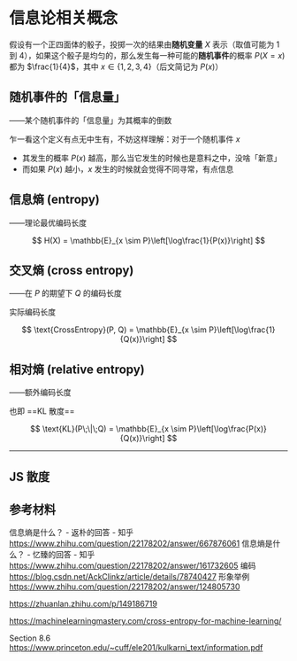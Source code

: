 # 信息论相关概念

<link rel="stylesheet" href="/notes/katex.min.css">

假设有一个正四面体的骰子，投掷一次的结果由**随机变量** $X$ 表示（取值可能为 1 到 4），如果这个骰子是均匀的，那么发生每一种可能的**随机事件**的概率 $P(X=x)$ 都为 $\frac{1}{4}$，其中 $x \in \{1,2,3,4\}$（后文简记为 $P(x)$）

## 随机事件的「信息量」

<span class="cn-font" lang="zh-CN">——</span>某个随机事件的「信息量」为其概率的倒数

乍一看这个定义有点无中生有，不妨这样理解：对于一个随机事件 $x$
- 其发生的概率 $P(x)$ 越高，那么当它发生的时候也是意料之中，没啥「新意」
- 而如果 $P(x)$ 越小，$x$ 发生的时候就会觉得不同寻常，有点信息

## 信息熵 (entropy)

<span class="cn-font" lang="zh-CN">——</span>理论最优编码长度

$$
H(X) = \mathbb{E}_{x \sim P}\left[\log\frac{1}{P(x)}\right]
$$

## 交叉熵 (cross entropy)

<span class="cn-font" lang="zh-CN">——</span>在 $P$ 的期望下 $Q$ 的编码长度

实际编码长度

$$
\text{CrossEntropy}(P, Q) = \mathbb{E}_{x \sim P}\left[\log\frac{1}{Q(x)}\right]
$$

## 相对熵 (relative entropy)

<span class="cn-font" lang="zh-CN">——</span>额外编码长度

也即 ==KL 散度==

$$
\text{KL}(P\;\|\;Q) = \mathbb{E}_{x \sim P}\left[\log\frac{P(x)}{Q(x)}\right]
$$

---

## JS 散度

## 参考材料

信息熵是什么？ - 返朴的回答 - 知乎
https://www.zhihu.com/question/22178202/answer/667876061
信息熵是什么？ - 忆臻的回答 - 知乎
https://www.zhihu.com/question/22178202/answer/161732605
编码
https://blog.csdn.net/AckClinkz/article/details/78740427
形象举例
https://www.zhihu.com/question/22178202/answer/124805730

https://zhuanlan.zhihu.com/p/149186719

https://machinelearningmastery.com/cross-entropy-for-machine-learning/

Section 8.6
https://www.princeton.edu/~cuff/ele201/kulkarni_text/information.pdf
